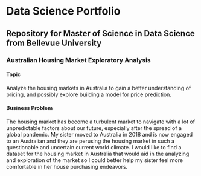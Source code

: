 # Data Science Portfolio

## Repository for Master of Science in Data Science from Bellevue University

### Australian Housing Market Exploratory Analysis
#### Topic
Analyze the housing markets in Australia to gain a better understanding of pricing, and possibly explore building a model for price prediction.
#### Business Problem
The housing market has become a turbulent market to navigate with a lot of unpredictable factors about our future, especially after the spread of a global pandemic. My sister moved to Australia in 2018 and is now engaged to an Australian and they are perusing the housing market in such a questionable and uncertain current world climate. I would like to find a dataset for the housing market in Australia that would aid in the analyzing and exploration of the market so I could better help my sister feel more comfortable in her house purchasing endeavors.

